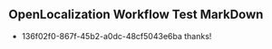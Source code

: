 ## OpenLocalization Workflow Test MarkDown
* 136f02f0-867f-45b2-a0dc-48cf5043e6ba 
thanks!<!--HONumber=Mar16_HO2-->
